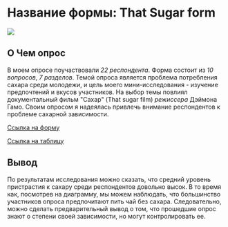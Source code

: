 # Название формы: That Sugar form 

![](https://peopletalk.ru/wp-content/uploads/2017/04/1493117559.gif)
## О Чем опрос
В моем опросе поучаствовали *22 респондента*. Форма состоит из *10 вопросов*, *7 разделов*.
Темой опроса является проблема потребления сахара среди молодежи, и цель моего мини-исследования - изучение предпочтений и вкусов участников. На выбор темы повлиял документальный фильм "Caхар" (That sugar film) *режиссера* Дэймона Гамо. Своим опросом я надеялась привлечь внимание респондентов  к проблеме сахарной зависимости.
 
[Cсылка на форму](https://docs.google.com/forms/d/e/1FAIpQLSfCx5ChEt1ql4BrDxW-ZulxhS52XlngLWcD78RTjcPEz3y-7A/viewform)

[Ссылка на таблицу](https://docs.google.com/spreadsheets/d/1wS5TWsg_9j5z7WctgKqaCC3Dbg1c0r89TY4z76Lw-qs/edit#gid=1044632682&fvid=2091749598)
## Вывод
По результатам исследования можно сказать, что средний уровень пристрастия к сахару среди респондентов довольно высок. В то время как, посмотрев на диаграмму, мы можем наблюдать, что большинство участников опроса предпочитают пить чай без сахара. Следовательно, можно сделать предварительный вывод о том, что прошедшие опрос знают о степени своей зависимости, но могут контролировать ее.
